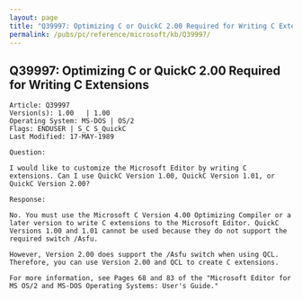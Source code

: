 ```yaml
---
layout: page
title: "Q39997: Optimizing C or QuickC 2.00 Required for Writing C Extensions"
permalink: /pubs/pc/reference/microsoft/kb/Q39997/
---
```


## Q39997: Optimizing C or QuickC 2.00 Required for Writing C Extensions

	Article: Q39997
	Version(s): 1.00   | 1.00
	Operating System: MS-DOS | OS/2
	Flags: ENDUSER | S_C S_QuickC
	Last Modified: 17-MAY-1989
	
	Question:
	
	I would like to customize the Microsoft Editor by writing C
	extensions. Can I use QuickC Version 1.00, QuickC Version 1.01, or
	QuickC Version 2.00?
	
	Response:
	
	No. You must use the Microsoft C Version 4.00 Optimizing Compiler or a
	later version to write C extensions to the Microsoft Editor. QuickC
	Versions 1.00 and 1.01 cannot be used because they do not support the
	required switch /Asfu.
	
	However, Version 2.00 does support the /Asfu switch when using QCL.
	Therefore, you can use Version 2.00 and QCL to create C extensions.
	
	For more information, see Pages 68 and 83 of the "Microsoft Editor for
	MS OS/2 and MS-DOS Operating Systems: User's Guide."
